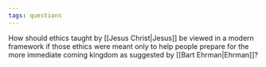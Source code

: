 ```yaml
---
tags: questions
---
```

How should ethics taught by [[Jesus Christ|Jesus]] be viewed in a modern framework if those ethics were meant only to help people prepare for the more immediate coming kingdom as suggested by [[Bart Ehrman|Ehrman]]?